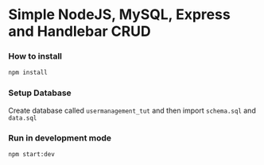 # Simple NodeJS, MySQL, Express and Handlebar CRUD

### How to install

```bash
npm install
```

### Setup Database

Create database called `usermanagement_tut` and then import `schema.sql` and `data.sql`

### Run in development mode

```bash
npm start:dev
```

